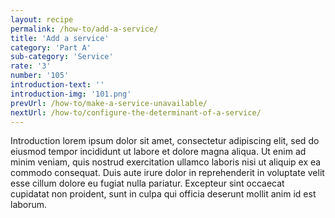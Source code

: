 ```yaml
---
layout: recipe
permalink: /how-to/add-a-service/
title: 'Add a service'
category: 'Part A'
sub-category: 'Service'
rate: '3'
number: '105'
introduction-text: ''
introduction-img: '101.png'
prevUrl: /how-to/make-a-service-unavailable/
nextUrl: /how-to/configure-the-determinant-of-a-service/
---
```


Introduction lorem ipsum dolor sit amet, consectetur adipiscing elit, sed do eiusmod tempor incididunt ut labore et dolore magna aliqua. Ut enim ad minim veniam, quis nostrud exercitation ullamco laboris nisi ut aliquip ex ea commodo consequat. Duis aute irure dolor in reprehenderit in voluptate velit esse cillum dolore eu fugiat nulla pariatur. Excepteur sint occaecat cupidatat non proident, sunt in culpa qui officia deserunt mollit anim id est laborum.

